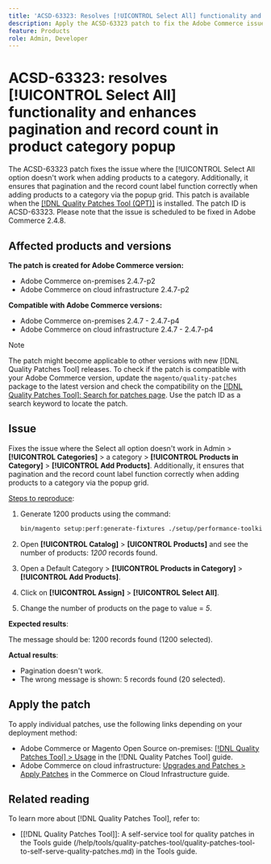 ```yaml
---
title: 'ACSD-63323: Resolves [!UICONTROL Select All] functionality and enhances pagination and record count in product category popup'
description: Apply the ACSD-63323 patch to fix the Adobe Commerce issue where the [!UICONTROL Select All] option doesn't work when adding products to a category. Additionally, it ensures that pagination and the record count label function correctly when adding products to a category via the popup grid.
feature: Products
role: Admin, Developer
---
```


# ACSD-63323: resolves [!UICONTROL Select All] functionality and enhances pagination and record count in product category popup

The ACSD-63323 patch fixes the issue where the [!UICONTROL Select All option doesn't work when adding products to a category. Additionally, it ensures that pagination and the record count label function correctly when adding products to a category via the popup grid. This patch is available when the [[!DNL Quality Patches Tool (QPT)]](/help/tools/quality-patches-tool/quality-patches-tool-to-self-serve-quality-patches.md) is installed. The patch ID is ACSD-63323. Please note that the issue is scheduled to be fixed in Adobe Commerce 2.4.8.

## Affected products and versions

**The patch is created for Adobe Commerce version:**
* Adobe Commerce on-premises 2.4.7-p2
* Adobe Commerce on cloud infrastructure 2.4.7-p2

**Compatible with Adobe Commerce versions:**
* Adobe Commerce on-premises 2.4.7 - 2.4.7-p4
* Adobe Commerce on cloud infrastructure 2.4.7 - 2.4.7-p4

>[!NOTE]
>
>The patch might become applicable to other versions with new [!DNL Quality Patches Tool] releases. To check if the patch is compatible with your Adobe Commerce version, update the `magento/quality-patches` package to the latest version and check the compatibility on the [[!DNL Quality Patches Tool]: Search for patches page](https://experienceleague.adobe.com/tools/commerce-quality-patches/index.html). Use the patch ID as a search keyword to locate the patch.

## Issue

Fixes the issue where the Select all option doesn't work in Admin > **[!UICONTROL Categories]** > a category >  **[!UICONTROL Products in Category]** > **[!UICONTROL Add Products]**. Additionally, it ensures that pagination and the record count label function correctly when adding products to a category via the popup grid.


<u>Steps to reproduce</u>:

1. Generate 1200 products using the command:

   ```bash
   bin/magento setup:perf:generate-fixtures ./setup/performance-toolkit/profiles/ce/small.xml
   ```

1. Open **[!UICONTROL Catalog]** > **[UICONTROL Products]** and see the number of products: *1200* records found.
1. Open a Default Category > **[!UICONTROL Products in Category]** > **[!UICONTROL Add Products]**.
1. Click on **[!UICONTROL Assign]** > **[!UICONTROL Select All]**.
1. Change the number of products on the page to value = *5*.


**Expected results**: 

The message should be: 1200 records found (1200 selected).

**Actual results**:

* Pagination doesn't work.
* The wrong message is shown: 5 records found (20 selected).

## Apply the patch

To apply individual patches, use the following links depending on your deployment method:

* Adobe Commerce or Magento Open Source on-premises: [[!DNL Quality Patches Tool] > Usage](/help/tools/quality-patches-tool/usage.md) in the [!DNL Quality Patches Tool] guide.
* Adobe Commerce on cloud infrastructure: [Upgrades and Patches > Apply Patches](https://experienceleague.adobe.com/docs/commerce-cloud-service/user-guide/develop/upgrade/apply-patches.html) in the Commerce on Cloud Infrastructure guide.


## Related reading

To learn more about [!DNL Quality Patches Tool], refer to:

* [[!DNL Quality Patches Tool]]: A self-service tool for quality patches in the Tools guide (/help/tools/quality-patches-tool/quality-patches-tool-to-self-serve-quality-patches.md) in the Tools guide.



